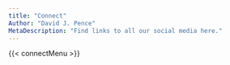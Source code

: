 ```yaml
---
title: "Connect"
Author: "David J. Pence"
MetaDescription: "Find links to all our social media here."
---
```

{{< connectMenu >}}
